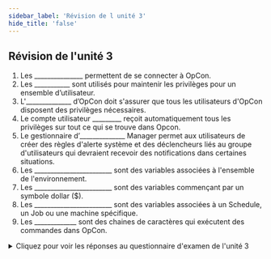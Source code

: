 ```yaml
---
sidebar_label: 'Révision de l unité 3'
hide_title: 'false'
---
```


## Révision de l'unité 3

1. Les _______________ permettent de se connecter à OpCon.
2. Les ___________ sont utilisés pour maintenir les privilèges pour un ensemble d’utilisateur.
3. L'______________ d’OpCon doit s'assurer que tous les utilisateurs d'OpCon disposent des privilèges nécessaires.
4. Le compte utilisateur _________ reçoit automatiquement tous les privilèges sur tout ce qui se trouve dans Opcon.
5. Le gestionnaire d’______________ Manager permet aux utilisateurs de créer des règles d'alerte système et des déclencheurs liés au groupe d'utilisateurs qui devraient recevoir des notifications dans certaines situations.
6. Les ________________________ sont des variables associées à l'ensemble de l'environnement.
7. Les ________________________ sont des variables commençant par un symbole dollar ($).
8. Les ________________________ sont des variables associées à un Schedule, un Job ou une machine spécifique.
9. Les _____________ sont des chaines de caractères qui exécutent des commandes dans OpCon.


<details>

<summary>Cliquez pour voir les réponses au questionnaire d'examen de l'unité 3</summary>

1. COMPTES UTILISATEUR
2. LES RÔLES (OU PROFILS)
3. ADMINISTRATEUR
4. OCADM
5. ESCALADE
6. GLOBAL PROPERTIES 
7. SYSTEME PROPERTIES 
8. PROPRIÉTÉS D'INSTANCE
9. EVENTS


</details>
